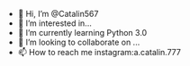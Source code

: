 - 👋 Hi, I’m @Catalin567
- 👀 I’m interested in...
- 🌱 I’m currently learning Python 3.0
- 💞️ I’m looking to collaborate on ...
- 📫 How to reach me instagram:a.catalin.777

<!---
Catalin567/Catalin567 is a ✨ special ✨ repository because its `README.md` (this file) appears on your GitHub profile.
You can click the Preview link to take a look at your changes.
--->
